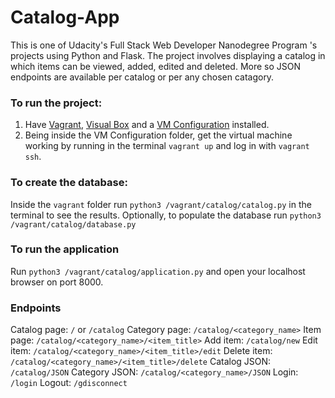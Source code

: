 # Catalog-App

This is one of Udacity's Full Stack Web Developer Nanodegree Program 's projects using Python and Flask. 
The project involves displaying a catalog in which items can be viewed, added, edited and deleted. More so JSON endpoints are available per catalog or per any chosen catagory.

### To run the project:

1. Have [Vagrant](https://www.vagrantup.com/), [Visual Box](https://www.virtualbox.org/wiki/Download_Old_Builds_5_1) and a [VM Configuration](https://s3.amazonaws.com/video.udacity-data.com/topher/2018/April/5acfbfa3_fsnd-virtual-machine/fsnd-virtual-machine.zip) installed.
2. Being inside the VM Configuration folder, get the virtual machine working by running in the terminal ```vagrant up``` and log in with ```vagrant ssh```.


### To create the database:
Inside the ```vagrant``` folder run ```python3 /vagrant/catalog/catalog.py``` in the terminal to see the results. Optionally, to populate the database run ```python3 /vagrant/catalog/database.py```

### To run the application
Run ```python3 /vagrant/catalog/application.py``` and open your localhost browser on port 8000.

### Endpoints

Catalog page: ```/``` or ```/catalog```
Category page: ```/catalog/<category_name>```
Item page: ```/catalog/<category_name>/<item_title>```
Add item: ```/catalog/new```
Edit item: ```/catalog/<category_name>/<item_title>/edit```
Delete item: ```/catalog/<category_name>/<item_title>/delete```
Catalog JSON: ```/catalog/JSON```
Category JSON: ```/catalog/<category_name>/JSON```
Login: ```/login```
Logout: ```/gdisconnect```